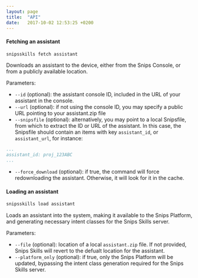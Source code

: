 ```yaml
---
layout: page
title:  "API"
date:   2017-10-02 12:53:25 +0200
---
```


#### Fetching an assistant

```sh
snipsskills fetch assistant
```

Downloads an assistant to the device, either from the Snips Console, or from a publicly available location.

Parameters:

* `--id` (optional): the assistant console ID, included in the URL of your assistant in the console.
* `--url` (optional): if not using the console ID, you may specify a public URL pointing to your assistant.zip file
* `--snipsfile` (optional): alternatively, you may point to a local Snipsfile, from which to extract the ID or URL of the assistant. In this case, the Snipsfile should contain an items with key `assistant_id`, or `assistant_url`, for instance:

```yaml
...
assistant_id: proj_123ABC
...
```

* `--force_download` (optional): if true, the command will force redownloading the assistant. Otherwise, it will look for it in the cache.


#### Loading an assistant

```sh
snipsskills load assistant
```

Loads an assistant into the system, making it available to the Snips Platform, and generating necessary intent classes for the Snips Skills server.

Parameters:

* `--file` (optional): location of a local `assistant.zip` file. If not provided, Snips Skills will revert to the defualt location for the assistant.
* `--platform_only` (optional): if true, only the Snips Platform will be updated, bypassing the intent class generation required for the Snips Skills server.
